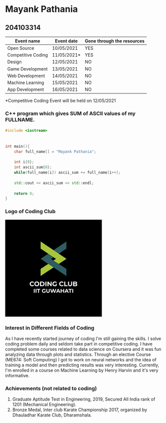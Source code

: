 # Mayank Pathania
## 204103314

| Event name         | Event date  | Gone through the resources |
| ------------------ | ----------- | -------------------------- |
| Open Source        | 10/05/2021  | YES                        |
| Competitive Coding | 11/05/2021* | YES                        |
| Design             | 12/05/2021  | NO                         |
| Game Development   | 13/05/2021  | NO                         |
| Web Development    | 14/05/2021  | NO                         |
| Machine Learning   | 15/05/2021  | NO                         |
| App Development    | 16/05/2021  | NO                         |

*Competitive Coding Event will be held on 12/05/2021

### C++ program which gives SUM of ASCII values of my FULLNAME.
```cpp
#include <iostream>


int main(){
    char full_name[] = "Mayank Pathania";

    int i{0};
    int ascii_sum{0};
    while(full_name[i]) ascii_sum += full_name[i++];

    std::cout << ascii_sum << std::endl;

    return 0;
}
```
### Logo of Coding Club
![Coding Club IIT Guwahati](../coding-club%20logo.png "Coding Club IIT Guwahati")

### Interest in Different Fields of Coding
As I have recently started journey of coding I'm still gaining the skills. I solve coding problem daily and seldom take part in competitive coding. I have completed some courses related to data science on Coursera and it was fun analyzing data through plots and statistics. Through an elective Course (ME674: Soft Computing) I got to work on neural networks and the idea of training a model and then predicting results was very interesting. Currently, I'm enrolled in a course on Machine Learning by Henry Harvin and it's very informative.

### Achievements (not related to coding)
1. Graduate Aptitude Test in Engineering, 2019, Secured All India rank of 1201 (Mechanical Engineering).
2. Bronze Medal, Inter club Karate Championship 2017, organized by Dhauladhar Karate Club, Dharamshala.